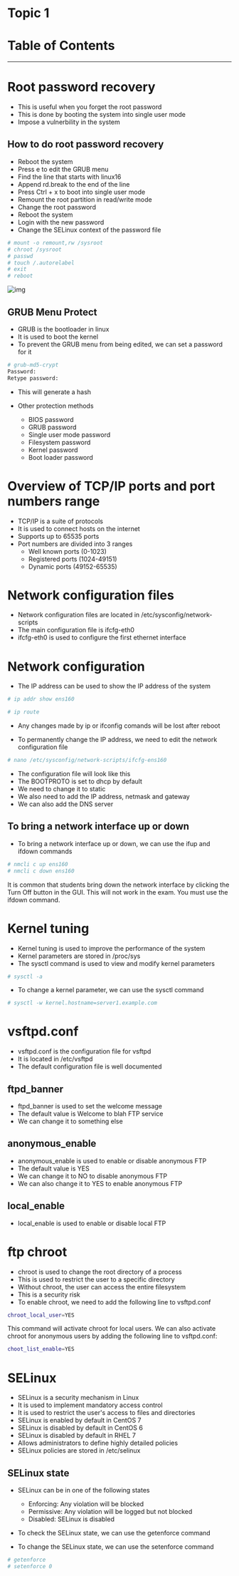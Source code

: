 # Topic 1

# Table of Contents

-----------------
# Root password recovery
- This is useful when you forget the root password
- This is done by booting the system into single user mode
- Impose a vulnerbility in the system

## How to do root password recovery
- Reboot the system
- Press e to edit the GRUB menu
- Find the line that starts with linux16
- Append rd.break to the end of the line
- Press Ctrl + x to boot into single user mode
- Remount the root partition in read/write mode
- Change the root password
- Reboot the system
- Login with the new password
- Change the SELinux context of the password file

```bash
# mount -o remount,rw /sysroot
# chroot /sysroot
# passwd
# touch /.autorelabel
# exit
# reboot
```

![img](https://i.imgur.com/baBCcJX.png)

## GRUB Menu Protect
- GRUB is the bootloader in linux
- It is used to boot the kernel
- To prevent the GRUB menu from being edited, we can set a password for it

```bash
# grub-md5-crypt
Password:   
Retype password:
```

- This will generate a hash

- Other protection methods
    - BIOS password
    - GRUB password
    - Single user mode password
    - Filesystem password
    - Kernel password
    - Boot loader password

# Overview of TCP/IP ports and port numbers range
- TCP/IP is a suite of protocols
- It is used to connect hosts on the internet
- Supports up to 65535 ports
- Port numbers are divided into 3 ranges
    - Well known ports (0-1023)
    - Registered ports (1024-49151)
    - Dynamic ports (49152-65535)

# Network configuration files
- Network configuration files are located in /etc/sysconfig/network-scripts
- The main configuration file is ifcfg-eth0
- ifcfg-eth0 is used to configure the first ethernet interface

# Network configuration
- The IP address can be used to show the IP address of the system

```bash
# ip addr show ens160
```

```bash
# ip route
```
- Any changes made by ip or ifconfig comands will be lost after reboot

- To permanently change the IP address, we need to edit the network configuration file

```bash
# nano /etc/sysconfig/network-scripts/ifcfg-ens160
```

- The configuration file will look like this
- The BOOTPROTO is set to dhcp by default
- We need to change it to static
- We also need to add the IP address, netmask and gateway
- We can also add the DNS server

## To bring a network interface up or down
- To bring a network interface up or down, we can use the ifup and ifdown commands

```bash
# nmcli c up ens160
# nmcli c down ens160
```

It is common that students bring down the network interface by clicking the Turn Off button in the GUI. This will not work in the exam. You must use the ifdown command.

# Kernel tuning
- Kernel tuning is used to improve the performance of the system
- Kernel parameters are stored in /proc/sys
- The sysctl command is used to view and modify kernel parameters

```bash
# sysctl -a
```

- To change a kernel parameter, we can use the sysctl command

```bash
# sysctl -w kernel.hostname=server1.example.com
```

# vsftpd.conf
- vsftpd.conf is the configuration file for vsftpd
- It is located in /etc/vsftpd
- The default configuration file is well documented

## ftpd_banner
- ftpd_banner is used to set the welcome message
- The default value is Welcome to blah FTP service
- We can change it to something else

## anonymous_enable
- anonymous_enable is used to enable or disable anonymous FTP
- The default value is YES
- We can change it to NO to disable anonymous FTP
- We can also change it to YES to enable anonymous FTP

## local_enable
- local_enable is used to enable or disable local FTP

# ftp chroot
- chroot is used to change the root directory of a process
- This is used to restrict the user to a specific directory
- Without chroot, the user can access the entire filesystem
- This is a security risk
- To enable chroot, we need to add the following line to vsftpd.conf

```bash
chroot_local_user=YES
```


This command will activate chroot for local users. We can also activate chroot for anonymous users by adding the following line to vsftpd.conf:

```bash 
choot_list_enable=YES
```

# SELinux
- SELinux is a security mechanism in Linux
- It is used to implement mandatory access control
- It is used to restrict the user's access to files and directories
- SELinux is enabled by default in CentOS 7
- SELinux is disabled by default in CentOS 6
- SELinux is disabled by default in RHEL 7
- Allows administrators to define highly detailed policies
- SELinux policies are stored in /etc/selinux

## SELinux state
- SELinux can be in one of the following states
    - Enforcing: Any violation will be blocked
    - Permissive: Any violation will be logged but not blocked
    - Disabled: SELinux is disabled

- To check the SELinux state, we can use the getenforce command
- To change the SELinux state, we can use the setenforce command

```bash
# getenforce
# setenforce 0
```






